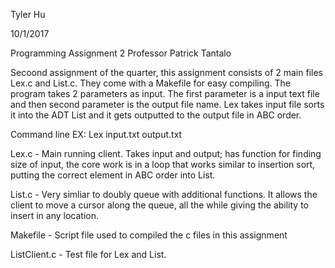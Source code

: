 Tyler Hu

10/1/2017

Programming Assignment 2
Professor Patrick Tantalo



Secoond assignment of the quarter, this assignment consists of 2 main files Lex.c and List.c. They come with a Makefile for easy compiling. The program takes 2 parameters as
input. The first parameter is a input text file and then second parameter is the output file name. Lex takes input file sorts it into the  ADT List and it gets outputted to the output
file in ABC order.

Command line EX: Lex input.txt output.txt



Lex.c - Main running client. Takes input and output; has function for finding size of input, the core work is in a loop that works similar to insertion sort, putting the correct
element in ABC order into List.



List.c - Very simliar to doubly queue with additional functions. It allows the client to move a cursor along the queue, all the while giving the ability to insert in any location.



Makefile - Script file used to compiled the c files in this assignment


ListClient.c - Test file for Lex and List.